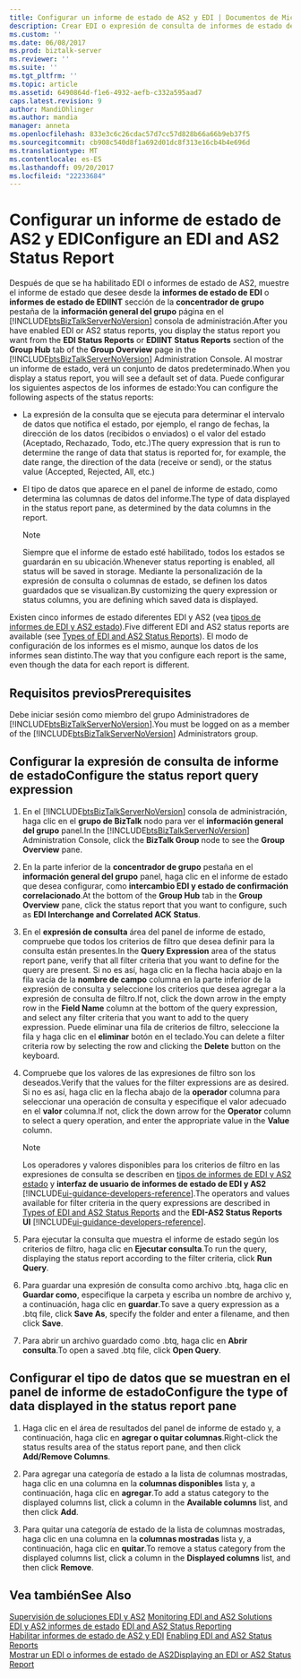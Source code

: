 ```yaml
---
title: Configurar un informe de estado de AS2 y EDI | Documentos de Microsoft
description: Crear EDI o expresión de consulta de informes de estado de AS2 y seleccione los datos que desea mostrar en el informe para el servidor BizTalk Server
ms.custom: ''
ms.date: 06/08/2017
ms.prod: biztalk-server
ms.reviewer: ''
ms.suite: ''
ms.tgt_pltfrm: ''
ms.topic: article
ms.assetid: 6490864d-f1e6-4932-aefb-c332a595aad7
caps.latest.revision: 9
author: MandiOhlinger
ms.author: mandia
manager: anneta
ms.openlocfilehash: 833e3c6c26cdac57d7cc57d828b66a66b9eb37f5
ms.sourcegitcommit: cb908c540d8f1a692d01dc8f313e16cb4b4e696d
ms.translationtype: MT
ms.contentlocale: es-ES
ms.lasthandoff: 09/20/2017
ms.locfileid: "22233684"
---
```

# <a name="configure-an-edi-and-as2-status-report"></a><span data-ttu-id="440c6-103">Configurar un informe de estado de AS2 y EDI</span><span class="sxs-lookup"><span data-stu-id="440c6-103">Configure an EDI and AS2 Status Report</span></span>
<span data-ttu-id="440c6-104">Después de que se ha habilitado EDI o informes de estado de AS2, muestre el informe de estado que desee desde la **informes de estado de EDI** o **informes de estado de EDIINT** sección de la **concentrador de grupo** pestaña de la **información general del grupo** página en el [!INCLUDE[btsBizTalkServerNoVersion](../includes/btsbiztalkservernoversion-md.md)] consola de administración.</span><span class="sxs-lookup"><span data-stu-id="440c6-104">After you have enabled EDI or AS2 status reports, you display the status report you want from the **EDI Status Reports** or **EDIINT Status Reports** section of the **Group Hub** tab of the **Group Overview** page in the [!INCLUDE[btsBizTalkServerNoVersion](../includes/btsbiztalkservernoversion-md.md)] Administration Console.</span></span> <span data-ttu-id="440c6-105">Al mostrar un informe de estado, verá un conjunto de datos predeterminado.</span><span class="sxs-lookup"><span data-stu-id="440c6-105">When you display a status report, you will see a default set of data.</span></span> <span data-ttu-id="440c6-106">Puede configurar los siguientes aspectos de los informes de estado:</span><span class="sxs-lookup"><span data-stu-id="440c6-106">You can configure the following aspects of the status reports:</span></span>  
  
-   <span data-ttu-id="440c6-107">La expresión de la consulta que se ejecuta para determinar el intervalo de datos que notifica el estado, por ejemplo, el rango de fechas, la dirección de los datos (recibidos o enviados) o el valor del estado (Aceptado, Rechazado, Todo, etc.)</span><span class="sxs-lookup"><span data-stu-id="440c6-107">The query expression that is run to determine the range of data that status is reported for, for example, the date range, the direction of the data (receive or send), or the status value (Accepted, Rejected, All, etc.)</span></span>  
  
-   <span data-ttu-id="440c6-108">El tipo de datos que aparece en el panel de informe de estado, como determina las columnas de datos del informe.</span><span class="sxs-lookup"><span data-stu-id="440c6-108">The type of data displayed in the status report pane, as determined by the data columns in the report.</span></span>  
  
    > [!NOTE]
    >  <span data-ttu-id="440c6-109">Siempre que el informe de estado esté habilitado, todos los estados se guardarán en su ubicación.</span><span class="sxs-lookup"><span data-stu-id="440c6-109">Whenever status reporting is enabled, all status will be saved in storage.</span></span> <span data-ttu-id="440c6-110">Mediante la personalización de la expresión de consulta o columnas de estado, se definen los datos guardados que se visualizan.</span><span class="sxs-lookup"><span data-stu-id="440c6-110">By customizing the query expression or status columns, you are defining which saved data is displayed.</span></span>  
  
 <span data-ttu-id="440c6-111">Existen cinco informes de estado diferentes EDI y AS2 (vea [tipos de informes de EDI y AS2 estado](../core/types-of-edi-and-as2-status-reports.md)).</span><span class="sxs-lookup"><span data-stu-id="440c6-111">Five different EDI and AS2 status reports are available (see [Types of EDI and AS2 Status Reports](../core/types-of-edi-and-as2-status-reports.md)).</span></span> <span data-ttu-id="440c6-112">El modo de configuración de los informes es el mismo, aunque los datos de los informes sean distinto.</span><span class="sxs-lookup"><span data-stu-id="440c6-112">The way that you configure each report is the same, even though the data for each report is different.</span></span>  
  
## <a name="prerequisites"></a><span data-ttu-id="440c6-113">Requisitos previos</span><span class="sxs-lookup"><span data-stu-id="440c6-113">Prerequisites</span></span>  
 <span data-ttu-id="440c6-114">Debe iniciar sesión como miembro del grupo Administradores de [!INCLUDE[btsBizTalkServerNoVersion](../includes/btsbiztalkservernoversion-md.md)].</span><span class="sxs-lookup"><span data-stu-id="440c6-114">You must be logged on as a member of the [!INCLUDE[btsBizTalkServerNoVersion](../includes/btsbiztalkservernoversion-md.md)] Administrators group.</span></span>  
  
## <a name="configure-the-status-report-query-expression"></a><span data-ttu-id="440c6-115">Configurar la expresión de consulta de informe de estado</span><span class="sxs-lookup"><span data-stu-id="440c6-115">Configure the status report query expression</span></span>  
  
1.  <span data-ttu-id="440c6-116">En el [!INCLUDE[btsBizTalkServerNoVersion](../includes/btsbiztalkservernoversion-md.md)] consola de administración, haga clic en el **grupo de BizTalk** nodo para ver el **información general del grupo** panel.</span><span class="sxs-lookup"><span data-stu-id="440c6-116">In the [!INCLUDE[btsBizTalkServerNoVersion](../includes/btsbiztalkservernoversion-md.md)] Administration Console, click the **BizTalk Group** node to see the **Group Overview** pane.</span></span>  
  
2.  <span data-ttu-id="440c6-117">En la parte inferior de la **concentrador de grupo** pestaña en el **información general del grupo** panel, haga clic en el informe de estado que desea configurar, como **intercambio EDI y estado de confirmación correlacionado**.</span><span class="sxs-lookup"><span data-stu-id="440c6-117">At the bottom of the **Group Hub** tab in the **Group Overview** pane, click the status report that you want to configure, such as **EDI Interchange and Correlated ACK Status**.</span></span>  
  
3.  <span data-ttu-id="440c6-118">En el **expresión de consulta** área del panel de informe de estado, compruebe que todos los criterios de filtro que desea definir para la consulta están presentes.</span><span class="sxs-lookup"><span data-stu-id="440c6-118">In the **Query Expression** area of the status report pane, verify that all filter criteria that you want to define for the query are present.</span></span> <span data-ttu-id="440c6-119">Si no es así, haga clic en la flecha hacia abajo en la fila vacía de la **nombre de campo** columna en la parte inferior de la expresión de consulta y seleccione los criterios que desea agregar a la expresión de consulta de filtro.</span><span class="sxs-lookup"><span data-stu-id="440c6-119">If not, click the down arrow in the empty row in the **Field Name** column at the bottom of the query expression, and select any filter criteria that you want to add to the query expression.</span></span> <span data-ttu-id="440c6-120">Puede eliminar una fila de criterios de filtro, seleccione la fila y haga clic en el **eliminar** botón en el teclado.</span><span class="sxs-lookup"><span data-stu-id="440c6-120">You can delete a filter criteria row by selecting the row and clicking the **Delete** button on the keyboard.</span></span>  
  
4.  <span data-ttu-id="440c6-121">Compruebe que los valores de las expresiones de filtro son los deseados.</span><span class="sxs-lookup"><span data-stu-id="440c6-121">Verify that the values for the filter expressions are as desired.</span></span> <span data-ttu-id="440c6-122">Si no es así, haga clic en la flecha abajo de la **operador** columna para seleccionar una operación de consulta y especifique el valor adecuado en el **valor** columna.</span><span class="sxs-lookup"><span data-stu-id="440c6-122">If not, click the down arrow for the **Operator** column to select a query operation, and enter the appropriate value in the **Value** column.</span></span>  
  
    > [!NOTE]
    >  <span data-ttu-id="440c6-123">Los operadores y valores disponibles para los criterios de filtro en las expresiones de consulta se describen en [tipos de informes de EDI y AS2 estado](../core/types-of-edi-and-as2-status-reports.md) y **interfaz de usuario de informes de estado de EDI y AS2** [!INCLUDE[ui-guidance-developers-reference](../includes/ui-guidance-developers-reference.md)].</span><span class="sxs-lookup"><span data-stu-id="440c6-123">The operators and values available for filter criteria in the query expressions are described in [Types of EDI and AS2 Status Reports](../core/types-of-edi-and-as2-status-reports.md) and the **EDI-AS2 Status Reports UI** [!INCLUDE[ui-guidance-developers-reference](../includes/ui-guidance-developers-reference.md)].</span></span>  
  
5.  <span data-ttu-id="440c6-124">Para ejecutar la consulta que muestra el informe de estado según los criterios de filtro, haga clic en **Ejecutar consulta**.</span><span class="sxs-lookup"><span data-stu-id="440c6-124">To run the query, displaying the status report according to the filter criteria, click **Run Query**.</span></span>  
  
6.  <span data-ttu-id="440c6-125">Para guardar una expresión de consulta como archivo .btq, haga clic en **Guardar como**, especifique la carpeta y escriba un nombre de archivo y, a continuación, haga clic en **guardar**.</span><span class="sxs-lookup"><span data-stu-id="440c6-125">To save a query expression as a .btq file, click **Save As**, specify the folder and enter a filename, and then click **Save**.</span></span>  
  
7.  <span data-ttu-id="440c6-126">Para abrir un archivo guardado como .btq, haga clic en **Abrir consulta**.</span><span class="sxs-lookup"><span data-stu-id="440c6-126">To open a saved .btq file, click **Open Query**.</span></span>  
  
## <a name="configure-the-type-of-data-displayed-in-the-status-report-pane"></a><span data-ttu-id="440c6-127">Configurar el tipo de datos que se muestran en el panel de informe de estado</span><span class="sxs-lookup"><span data-stu-id="440c6-127">Configure the type of data displayed in the status report pane</span></span>  
  
1.  <span data-ttu-id="440c6-128">Haga clic en el área de resultados del panel de informe de estado y, a continuación, haga clic en **agregar o quitar columnas**.</span><span class="sxs-lookup"><span data-stu-id="440c6-128">Right-click the status results area of the status report pane, and then click **Add/Remove Columns**.</span></span>  
  
2.  <span data-ttu-id="440c6-129">Para agregar una categoría de estado a la lista de columnas mostradas, haga clic en una columna en la **columnas disponibles** lista y, a continuación, haga clic en **agregar**.</span><span class="sxs-lookup"><span data-stu-id="440c6-129">To add a status category to the displayed columns list, click a column in the **Available columns** list, and then click **Add**.</span></span>  
  
3.  <span data-ttu-id="440c6-130">Para quitar una categoría de estado de la lista de columnas mostradas, haga clic en una columna en la **columnas mostradas** lista y, a continuación, haga clic en **quitar**.</span><span class="sxs-lookup"><span data-stu-id="440c6-130">To remove a status category from the displayed columns list, click a column in the **Displayed columns** list, and then click **Remove**.</span></span>  
  
## <a name="see-also"></a><span data-ttu-id="440c6-131">Vea también</span><span class="sxs-lookup"><span data-stu-id="440c6-131">See Also</span></span>  
 <span data-ttu-id="440c6-132">[Supervisión de soluciones EDI y AS2](../core/monitoring-edi-and-as2-solutions.md) </span><span class="sxs-lookup"><span data-stu-id="440c6-132">[Monitoring EDI and AS2 Solutions](../core/monitoring-edi-and-as2-solutions.md) </span></span>  
 <span data-ttu-id="440c6-133">[EDI y AS2 informes de estado](../core/edi-and-as2-status-reporting.md) </span><span class="sxs-lookup"><span data-stu-id="440c6-133">[EDI and AS2 Status Reporting](../core/edi-and-as2-status-reporting.md) </span></span>  
 <span data-ttu-id="440c6-134">[Habilitar informes de estado de AS2 y EDI](../core/enabling-edi-and-as2-status-reports.md) </span><span class="sxs-lookup"><span data-stu-id="440c6-134">[Enabling EDI and AS2 Status Reports](../core/enabling-edi-and-as2-status-reports.md) </span></span>  
 [<span data-ttu-id="440c6-135">Mostrar un EDI o informes de estado de AS2</span><span class="sxs-lookup"><span data-stu-id="440c6-135">Displaying an EDI or AS2 Status Report</span></span>](../core/displaying-an-edi-or-as2-status-report.md)